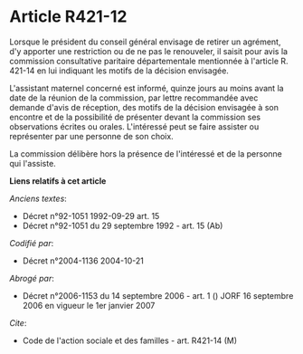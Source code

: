 # Article R421-12

Lorsque le président du conseil général envisage de retirer un agrément, d'y apporter une restriction ou de ne pas le
renouveler, il saisit pour avis la commission consultative paritaire départementale mentionnée à l'article R. 421-14 en lui
indiquant les motifs de la décision envisagée.

L'assistant maternel concerné est informé, quinze jours au moins avant la date de la réunion de la commission, par lettre
recommandée avec demande d'avis de réception, des motifs de la décision envisagée à son encontre et de la possibilité de
présenter devant la commission ses observations écrites ou orales. L'intéressé peut se faire assister ou représenter par une
personne de son choix.

La commission délibère hors la présence de l'intéressé et de la personne qui l'assiste.

**Liens relatifs à cet article**

_Anciens textes_:

  - Décret n°92-1051 1992-09-29 art. 15
  - Décret n°92-1051 du 29 septembre 1992 - art. 15 (Ab)

_Codifié par_:

  - Décret n°2004-1136 2004-10-21

_Abrogé par_:

  - Décret n°2006-1153 du 14 septembre 2006 - art. 1 () JORF 16 septembre 2006 en vigueur le 1er janvier 2007

_Cite_:

  - Code de l'action sociale et des familles - art. R421-14 (M)
